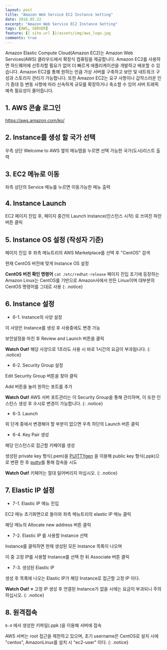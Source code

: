 ```yaml
---
layout: post
title: "Amazon Web Service EC2 Instance Setting"
date: 2018.05.22
excerpt: "Amazon Web Service EC2 Instance Setting"
tags: [AWS, SERVER]
feature: {{ site.url }}/assets/img/aws_logo.jpg
comments: true
---
```


Amazon Elastic Compute Cloud(Amazon EC2)는 Amazon Web Services(AWS) 클라우드에서 확장식 컴퓨팅을 제공합니다. Amazon EC2를 사용하면 하드웨어에 선투자할 필요가 없어 더 빠르게 애플리케이션을 개발하고 배포할 수 있습니다. Amazon EC2를 통해 원하는 만큼 가상 서버를 구축하고 보안 및 네트워크 구성과 스토리지 관리가 가능합니다. 또한 Amazon EC2는 요구 사항이나 갑작스러운 인기 증대 등 변동 사항에 따라 신속하게 규모를 확장하거나 축소할 수 있어 서버 트래픽 예측 필요성이 줄어듭니다.

## 1. AWS 콘솔 로그인

https://aws.amazon.com/ko/

## 2. Instance를 생성 할 국가 선택

우측 상단 Welcome to AWS 옆의 메뉴탭을 누르면 선택 가능한 국가(도시)리스트 출력

## 3. EC2 메뉴로 이동

좌측 상단의 Service 메뉴를 누르면 이동가능한 메뉴 출력

## 4. Instance Launch

EC2 페이지 진입 후, 페이지 중간의 Launch Instance(인스턴스 시작) 로 쓰여진 파란 버튼 클릭

## 5. Instance OS 설정 (작성자 기준)

페이지 진입 후 좌측 메뉴트리의 AWS Marketplace를 선택 후 "CentOS" 검색

현재 CentOS 버전에 맞게 Instance OS 설정

**CentOS 버전 확인 명령어** `cat /etc/redhat-release` 페이지 진입 초기에 등장하는 Amazon Linux는 CentOS를 기반으로 Amazon사에서 만든 Linux이며 대부분의 CentOS 명령어를 그대로 사용
{: .notice}

## 6. Instance 설정

* 6-1. Instance의 사양 설정

이 사양은 Instance를 생성 후 사용중에도 변경 가능

보안설정을 마친 후 Review and Launch 버튼을 클릭

**Watch Out!** 해당 사양으로 1초라도 사용 시 바로 1시간의 요금이 부과됩니다.
{: .notice}

* 6-2. Security Group 설정

Edit Security Group 버튼을 찾아 클릭

Add 버튼을 눌러 원하는 포트를 추가

**Watch Out!** AWS 서버 포트관리는 이 Security Group을 통해 관리하며,  이 또한 인스턴스 생성 후 수시로 변경이 가능합니다.
{: .notice}

* 6-3. Launch

위 단계 중에서 변경해야 할 부분이 없으면 우측 하단의 Launch 버튼 클릭

* 6-4. Key Pair 생성

해당 인스턴스로 접근할 키페어를 생성

생성된 private key 형식(.pem)을 [PUITTYgen](https://www.puttygen.com/) 을 이용해 public key 형식(.ppk)으로 변환 한 후 [putty](https://www.putty.org/)를 통해 접속을 시도

**Watch Out!** 키페어는 절대 잃어버리지 마십시오.
{: .notice}

## 7. Elastic IP 설정

* 7-1. Elastic IP 메뉴 진입

EC2 메뉴 초기화면으로 돌아와 좌측 메뉴트리의 elastic IP 메뉴 클릭

해당 메뉴의 Allocate new address 버튼 클릭

* 7-2. Elastic IP 를 사용할 Instance 선택

Instance를 클릭하면 현재 생성된 모든 Instance 목록이 나오며

이 중 고정 IP를 사용할 Instance를 선택 한 뒤 Associate 버튼 클릭

* 7-3. 생성된 Elastic IP

생성 후 목록에 나오는 Elastic IP가 해당 Instance로 접근할 고정 IP 이다.

**Watch Out!** ※ 고정 IP 생성 후 연결된 Instance가 없을 시에는 요금이 부과되니 주의하십시오.
{: .notice}

## 8. 원격접속

`6-4` 에서 생성한 키파일(.ppk )을 이용해 서버에 접속

AWS 서버는 root 접근을 제한하고 있으며,  초기 username은 CentOS로 설치 시에 "centos", AmazonLinux를 설치 시 "ec2-user" 이다.
{: .notice}
